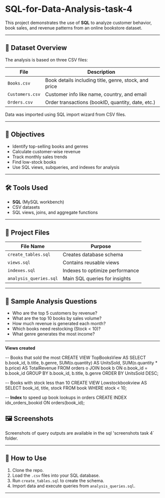 # SQL-for-Data-Analysis-task-4

This project demonstrates the use of **SQL** to analyze customer behavior, book sales, and revenue patterns from an online bookstore dataset.

---

## 📁 Dataset Overview

The analysis is based on three CSV files:

| File         | Description                             |
|--------------|-----------------------------------------|
| `Books.csv`  | Book details including title, genre, stock, and price |
| `Customers.csv` | Customer info like name, country, and email |
| `Orders.csv` | Order transactions (bookID, quantity, date, etc.) | <br>

Data was imported using SQL import wizard from CSV files.

---

## 🎯 Objectives

- Identify top-selling books and genres
- Calculate customer-wise revenue
- Track monthly sales trends
- Find low-stock books
- Use SQL views, subqueries, and indexes for analysis

---

## 🛠️ Tools Used

- **SQL** (MySQL workbench)
- CSV datasets
- SQL views, joins, and aggregate functions

---

## 📄 Project Files

| File Name             | Purpose                            |
|------------------------|------------------------------------|
| `create_tables.sql`    | Creates database schema            |
| `views.sql`            | Contains reusable views            |
| `indexes.sql`          | Indexes to optimize performance    |
| `analysis_queries.sql` | Main SQL queries for insights      |

---

## 🧠 Sample Analysis Questions

- Who are the top 5 customers by revenue?
- What are the top 10 books by sales volume?
- How much revenue is generated each month?
- Which books need restocking (Stock < 10)?
- What genre generates the most income?

---

**Views created**

-- Books that sold the most
CREATE VIEW TopBooksView AS
SELECT b.book_id, b.title, b.genre, SUM(o.quantity) AS UnitsSold,
       SUM(o.quantity * b.price) AS TotalRevenue
FROM orders o
JOIN book b ON o.book_id = b.book_id
GROUP BY b.book_id, b.title, b.genre
ORDER BY UnitsSold DESC;<br>




-- Books with stock less than 10
CREATE VIEW Lowstockbookview AS
SELECT book_id, title, stock
FROM book
WHERE stock < 10; <br>


-- **Index** to speed up book lookups in orders
CREATE INDEX idx_orders_bookid ON orders(book_id);<br>

## 🖼️ Screenshots

Screenshots of query outputs are available in the sql 'screenshots task 4` folder.

---


## 🚀 How to Use

1. Clone the repo.
2. Load the `.csv` files into your SQL database.
3. Run `create_tables.sql` to create the schema.
4. Import data and execute queries from `analysis_queries.sql`.

---

